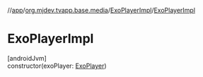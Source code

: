 //[app](../../../index.md)/[org.mjdev.tvapp.base.media](../index.md)/[ExoPlayerImpl](index.md)/[ExoPlayerImpl](-exo-player-impl.md)

# ExoPlayerImpl

[androidJvm]\
constructor(exoPlayer: [ExoPlayer](https://developer.android.com/reference/kotlin/androidx/media3/exoplayer/ExoPlayer.html))
